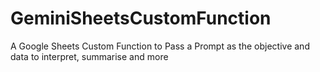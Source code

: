 # GeminiSheetsCustomFunction
 A Google Sheets Custom Function to Pass a Prompt as the objective and data to interpret, summarise and more
